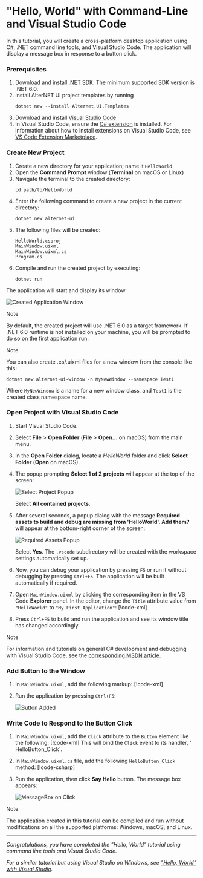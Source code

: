 #  "Hello, World" with Command-Line and Visual Studio Code

In this tutorial, you will create a cross-platform desktop application using C#, .NET command line tools, and Visual Studio Code.
The application will display a message box in response to a button click.

### Prerequisites

1. Download and install [.NET SDK](https://dotnet.microsoft.com/download/dotnet). The minimum supported SDK version is .NET 6.0.
1. Install AlterNET UI project templates by running
    ```dos
    dotnet new --install Alternet.UI.Templates
    ```
1. Download and install [Visual Studio Code](https://code.visualstudio.com/download)
1. In Visual Studio Code, ensure the [C# extension](https://marketplace.visualstudio.com/items?itemName=ms-dotnettools.csharp) is installed. For
   information about how to install extensions on Visual Studio Code, see [VS Code Extension Marketplace](https://code.visualstudio.com/docs/editor/extension-gallery).

### Create New Project

1. Create a new directory for your application; name it `HelloWorld`
1. Open the **Command Prompt** window (**Terminal** on macOS or Linux)
1. Navigate the terminal to the created directory:
    ```dos
    cd path/to/HelloWorld
    ```
1. Enter the following command to create a new project in the current directory:
    ```dos
    dotnet new alternet-ui
    ```
1. The following files will be created:
    ```
    HelloWorld.csproj
    MainWindow.uixml
    MainWindow.uixml.cs
    Program.cs
    ```
1. Compile and run the created project by executing:
    ```dos
    dotnet run
    ```
The application will start and display its window:

![Created Application Window](images/created-application-window-macos-window.png)

> [!NOTE]
> By default, the created project will use .NET 6.0 as a target framework. If .NET 6.0 runtime is not installed on your machine, you
> will be prompted to do so on the first application run.

> [!NOTE]
> You can also create .cs/.uixml files for a new window from the console like this:
> ```dos
> dotnet new alternet-ui-window -n MyNewWindow --namespace Test1
> ```
> Where `MyNewWindow` is a name for a new window class, and `Test1` is the created class namespace name.

### Open Project with Visual Studio Code

1. Start Visual Studio Code.
1. Select **File** > **Open Folder** (**File** > **Open...** on macOS) from the main menu.
1. In the **Open Folder** dialog, locate a *HelloWorld* folder and click **Select Folder** (**Open** on macOS).
1. The popup prompting **Select 1 of 2 projects** will appear at the top of the screen:
   
   ![Select Project Popup](images/vscode-select-project-popup.png)
   
   Select **All contained projects**.

1. After several seconds, a popup dialog with the message **Required assets to build and debug are missing from 'HelloWorld'. Add them?** will appear at
   the bottom-right corner of the screen:
   
   ![Required Assets Popup](images/vscode-required-assets-popup.png)

   Select **Yes**. The `.vscode` subdirectory will be created with the workspace settings automatically set up.
1. Now, you can debug your application by pressing `F5` or run it without debugging by pressing `Ctrl+F5`.
   The application will be built automatically if required.
1. Open `MainWindow.uixml` by clicking the corresponding item in the VS Code **Explorer** panel. In the editor, change the `Title` attribute value from
   `"HelloWorld"` to `"My First Application"`:
   [!code-xml[](../examples/change-title.uixml?highlight=4)]
1. Press `Ctrl+F5` to build and run the application and see its window title has changed accordingly.

> [!NOTE]
> For information and tutorials on general C# development and debugging with Visual Studio Code, see the
> [corresponding MSDN article](https://docs.microsoft.com/en-us/dotnet/core/tutorials/with-visual-studio-code).

### Add Button to the Window

1. In `MainWindow.uixml`, add the following markup:
   [!code-xml[](../examples/add-button.uixml?highlight=5-7)]
1. Run the application by pressing `Ctrl+F5`:
   
   ![Button Added](images/added-button-macos-window.png)

### Write Code to Respond to the Button Click

1. In `MainWindow.uixml`, add the `Click` attribute to the `Button` element like the following:
   [!code-xml[](../examples/add-click-handler.uixml?highlight=6)]
   This will bind the `Click` event to its handler, ' HelloButton_Click`.
1. In `MainWindow.uixml.cs` file, add the following `HelloButton_Click` method:
   [!code-csharp[](../examples/add-click-handler.uixml.cs?highlight=1,13-16)]
1. Run the application, then click **Say Hello** button. The message box appears:

   ![MessageBox on Click](images/message-box-on-click-macos-window.png)

> [!NOTE]
> The application created in this tutorial can be compiled and run without modifications on all the supported platforms: Windows, macOS, and Linux.

---
*Congratulations, you have completed the "Hello, World" tutorial using command line tools and Visual Studio Code.*

*For a similar tutorial but using Visual Studio on Windows, see ["Hello, World" with Visual Studio](../visual-studio/hello-world-visual-studio.md).*
